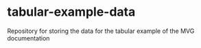 # tabular-example-data
Repository for storing the data for the tabular example of the MVG documentation
